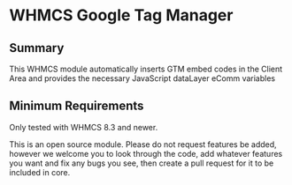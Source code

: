# WHMCS Google Tag Manager #

## Summary ##

This WHMCS module automatically inserts GTM embed codes in the Client Area and provides 
the necessary JavaScript dataLayer eComm variables

## Minimum Requirements ##

Only tested with WHMCS 8.3 and newer. 

This is an open source module. Please do not request features be added, however 
we welcome you to look through the code, add whatever features you want and fix 
any bugs you see, then create a pull request for it to be included in core.
